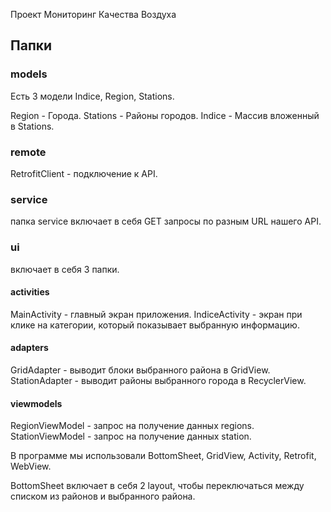 Проект Мониторинг Качества Воздуха

<h2>Папки</h2>

<h3>models</h3>
Есть 3 модели Indice, Region, Stations.

Region - Города. 
Stations - Районы городов.
Indice - Массив вложенный в Stations.

<h3>remote</h3>
RetrofitClient - подключение к API.

<h3>service</h3>
папка service включает в себя GET запросы по разным URL нашего API.

<h3>ui</h3>
включает в себя 3 папки.

<h4>activities</h4>
MainActivity - главный экран приложения.
IndiceActivity - экран при клике на категории, который показывает выбранную информацию.

<h4>adapters</h4>
GridAdapter - выводит блоки выбранного района в GridView.
StationAdapter - выводит районы выбранного города в RecyclerView.

<h4>viewmodels</h4>
RegionViewModel - запрос на получение данных regions.
StationViewModel - запрос на получение данных station.

В программе мы использовали BottomSheet, GridView, Activity, Retrofit, WebView.

BottomSheet включает в себя 2 layout, чтобы переключаться между списком из районов и выбранного района.
